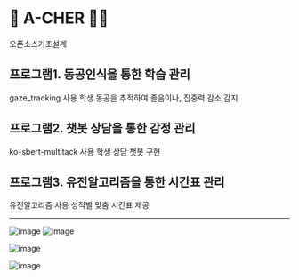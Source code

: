 # 🤖 A-CHER 👨‍🏫
오픈소스기초설계

프로그램1. 동공인식을 통한 학습 관리
-------------

gaze_tracking 사용
학생 동공을 추적하여 졸음이나, 집중력 감소 감지

프로그램2. 챗봇 상담을 통한 감정 관리
-------------

ko-sbert-multitack 사용
학생 상담 챗봇 구현

프로그램3. 유전알고리즘을 통한 시간표 관리
-------------

유전알고리즘 사용
성적별 맞춤 시간표 제공

------------
![image](https://github.com/Jeonyuri/a-cher/assets/127706144/70cb308f-061a-492a-9bfa-fb92f992ac0e)
![image](https://github.com/Jeonyuri/a-cher/assets/127706144/a6117282-2d8f-4b94-8c20-b39d6178eebb)

![image](https://github.com/Jeonyuri/a-cher/assets/127706144/b1370ca5-120e-4512-a676-b12a8e95bf58)

![image](https://github.com/Jeonyuri/a-cher/assets/127706144/6985478e-fb03-4146-9a86-0de9c7154ac8)



